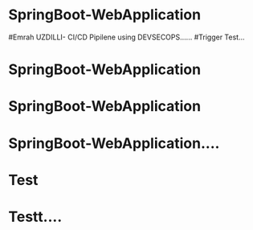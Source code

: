 # SpringBoot-WebApplication
#Emrah UZDILLI- CI/CD Pipilene using DEVSECOPS......
#Trigger Test...

# SpringBoot-WebApplication
# SpringBoot-WebApplication
# SpringBoot-WebApplication....
# Test
# Testt....
